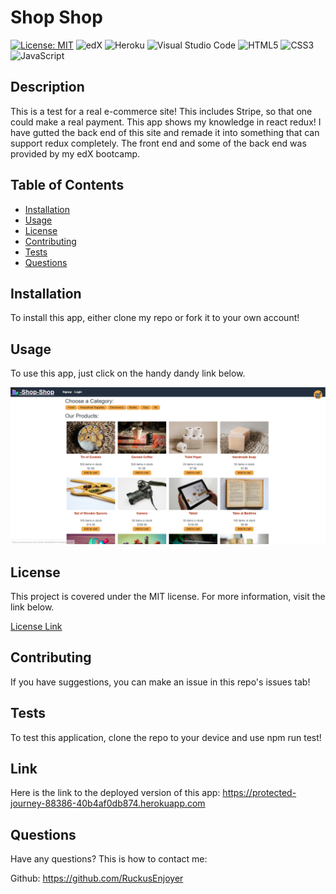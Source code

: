 
# Shop Shop
[![License: MIT](https://img.shields.io/badge/License-MIT-yellow.svg)](https://opensource.org/licenses/MIT) ![edX](https://img.shields.io/badge/edX-%2302262B.svg?style=for-the-badge&logo=edX&logoColor=white) ![Heroku](https://img.shields.io/badge/heroku-%23430098.svg?style=for-the-badge&logo=heroku&logoColor=white) ![Visual Studio Code](https://img.shields.io/badge/Visual%20Studio%20Code-0078d7.svg?style=for-the-badge&logo=visual-studio-code&logoColor=white) ![HTML5](https://img.shields.io/badge/html5-%23E34F26.svg?style=for-the-badge&logo=html5&logoColor=white) ![CSS3](https://img.shields.io/badge/css3-%231572B6.svg?style=for-the-badge&logo=css3&logoColor=white) ![JavaScript](https://img.shields.io/badge/javascript-%23323330.svg?style=for-the-badge&logo=javascript&logoColor=%23F7DF1E)

## Description

This is a test for a real e-commerce site! This includes Stripe, so that one could make a real payment. This app shows my knowledge in react redux! I have gutted the back end of this site and remade it into something that can support redux completely. The front end and some of the back end was provided by my edX bootcamp.
    
## Table of Contents

- [Installation](#Installation)
- [Usage](#Usage)
- [License](#License)
- [Contributing](#Contributing)
- [Tests](#Tests)
- [Questions](#Questions)
    
## Installation

To install this app, either clone my repo or fork it to your own account!

## Usage
    
To use this app, just click on the handy dandy link below.

![Screenshot of web application.](./client/src/assets/images/Capture.PNG)

## License

This project is covered under the MIT license. For more information, visit the link below.

[License Link](./LICENSE)

## Contributing

If you have suggestions, you can make an issue in this repo's issues tab!
    
## Tests

To test this application, clone the repo to your device and use npm run test!

## Link

Here is the link to the deployed version of this app:
https://protected-journey-88386-40b4af0db874.herokuapp.com
    
## Questions

Have any questions? This is how to contact me:

Github: https://github.com/RuckusEnjoyer
    